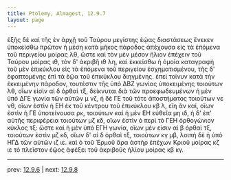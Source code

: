 ```yaml
---
title: Ptolemy, Almagest, 12.9.7
layout: page
---
```


ἑξῆς δὲ καὶ τῆς ἐν ἀρχῇ τοῦ Ταύρου μεγίστης ἑῴας διαστάσεως ἕνεκεν ὑποκείσθω πρῶτον ἡ μέση κατὰ μῆκος πάροδος ἀπέχουσα εἰς τὰ ἑπόμενα τοῦ περιγείου μοίρας λθ, ὥστε καὶ τὸν μὲν μέσον ἥλιον ἐπέχειν τοῦ Ταύρου μοίρας ιθ, τὸν δ' ἀκριβῆ ιθ λη, καὶ ἐκκείσθω ἡ ὁμοία καταγραφὴ τοῦ μὲν ἐπικύκλου εἰς τὰ ἑπόμενα τοῦ περιγείου ἐσχηματισμένου, τῆς δ' ἐφαπτομένης ἐπὶ τὰ ἑῷα τοῦ ἐπικύκλου διηγμένης. ἐπεὶ τοίνυν κατὰ τὴν ἐκκειμένην πάροδον, τουτέστιν τῆς ὑπὸ ΔΒΖ γωνίας ὑποκειμένης τοιούτων λθ, οἵων εἰσὶν αἱ δ ὀρθαὶ τξ, δείκνυται διὰ τῶν προεφωδευμένων ἡ μὲν ὑπὸ ΔΓΕ γωνία τῶν αὐτῶν μ νζ, ἡ δὲ ΓΕ τοῦ τότε ἀποστήματος τοιούτων νε νθ, οἵων ἐστὶν ἡ ΕΗ ἐκ τοῦ κέντρου τοῦ ἐπικύκλου κβ λ, εἴη ἂν καί, οἵων ἐστὶν ἡ ΓΕ ὑποτείνουσα ρκ, τοιούτων καὶ ἡ μὲν ΕΗ εὐθεῖα μη ιδ, ἡ δ' ἐπ' αὐτῆς περιφέρεια τοιούτων μζ κδ, οἵων ἐστὶν ὁ περὶ τὸ ΓΕΗ ὀρθογώνιον κύκλος τξ: ὥστε καὶ ἡ μὲν ὑπὸ ΕΓΗ γωνία, οἵων μέν εἰσιν αἱ β ὀρθαὶ τξ, τοιούτων ἐστὶν μζ κδ, οἵων δ' αἱ δ ὀρθαὶ τξ, τοιούτων κγ μβ, λοιπὴ δὲ ἡ ὑπὸ ΗΓΔ τῶν αὐτῶν ιζ ιε. καὶ ὁ τοῦ Ἑρμοῦ ἄρα ἀστὴρ ἐπέχων Κριοῦ μοίρας κζ ιε τὸ πλεῖστον ἑῷος ἀφέξει τοῦ ἀκριβοῦς ἡλίου μοίρας κβ κγ. 

---

prev: [12.9.6](../12.9.6/) | next: [12.9.8](../12.9.8/)

